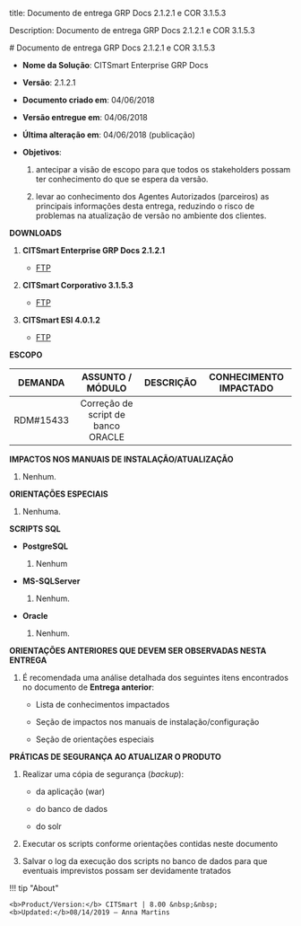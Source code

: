 title: Documento de entrega GRP Docs 2.1.2.1 e COR 3.1.5.3

Description: Documento de entrega GRP Docs 2.1.2.1 e COR 3.1.5.3

\# Documento de entrega GRP Docs 2.1.2.1 e COR 3.1.5.3

-   **Nome da Solução**: CITSmart Enterprise GRP Docs

-   **Versão**: 2.1.2.1

-   **Documento criado em**: 04/06/2018

-   **Versão entregue em**: 04/06/2018

-   **Última alteração em**: 04/06/2018 (publicação)

-   **Objetivos**:

    1.  antecipar a visão de escopo para que todos os stakeholders possam ter
        conhecimento do que se espera da versão.

    2.  levar ao conhecimento dos Agentes Autorizados (parceiros) as principais
        informações desta entrega, reduzindo o risco de problemas na atualização
        de versão no ambiente dos clientes.

**DOWNLOADS**

1.  **CITSmart Enterprise GRP Docs 2.1.2.1**

    -   [FTP](http://kb.citsmartcloud.com/entregas/papelzero/Enterprise/2.1.2.1/)

2.  **CITSmart Corporativo 3.1.5.3**

    -   [FTP](http://kb.citsmartcloud.com/entregas/corporativo/Enterprise/3.1.5.3/)

3.  **CITSmart ESI 4.0.1.2**

    -   [FTP](http://kb.citsmartcloud.com/entregas/papelzero/Enterprise/2.1.1.0/cit-esi-web-4.0.1.2.war)

**ESCOPO**

|  DEMANDA  |          ASSUNTO / MÓDULO          | DESCRIÇÃO | CONHECIMENTO IMPACTADO |
|:---------:|:----------------------------------:|:---------:|:----------------------:|
| RDM#15433 | Correção de script de banco ORACLE |           |                        |


**IMPACTOS NOS MANUAIS DE INSTALAÇÃO/ATUALIZAÇÃO**

1.  Nenhum.

**ORIENTAÇÕES ESPECIAIS**

1.  Nenhuma.

**SCRIPTS SQL**

-   **PostgreSQL**

    1.  Nenhum

-   **MS-SQLServer**

    1.  Nenhum.

-   **Oracle**

    1.  Nenhum.

**ORIENTAÇÕES ANTERIORES QUE DEVEM SER OBSERVADAS NESTA ENTREGA**

1.  É recomendada uma análise detalhada dos seguintes itens encontrados no
    documento de **Entrega anterior**:

    -   Lista de conhecimentos impactados

    -   Seção de impactos nos manuais de instalação/configuração

    -   Seção de orientações especiais

**PRÁTICAS DE SEGURANÇA AO ATUALIZAR O PRODUTO**

1.  Realizar uma cópia de segurança (*backup*):

    -   da aplicação (war)

    -   do banco de dados

    -   do solr

2.  Executar os scripts conforme orientações contidas neste documento

3.  Salvar o log da execução dos scripts no banco de dados para que eventuais
    imprevistos possam ser devidamente tratados


!!! tip "About"

    <b>Product/Version:</b> CITSmart | 8.00 &nbsp;&nbsp;
    <b>Updated:</b>08/14/2019 – Anna Martins
